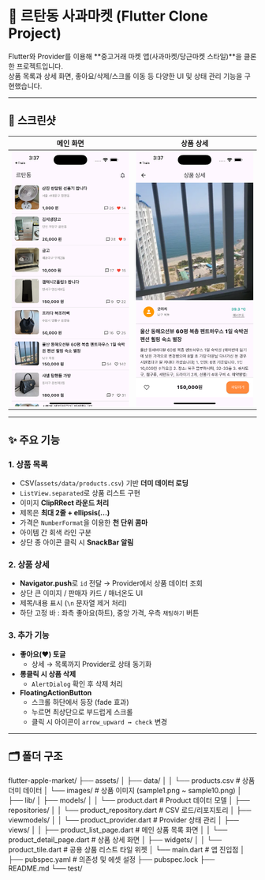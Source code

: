 # 🍎 르탄동 사과마켓 (Flutter Clone Project)

Flutter와 Provider를 이용해 **중고거래 마켓 앱(사과마켓/당근마켓 스타일)**을 클론한 프로젝트입니다.  
상품 목록과 상세 화면, 좋아요/삭제/스크롤 이동 등 다양한 UI 및 상태 관리 기능을 구현했습니다.

---

## 📱 스크린샷

| 메인 화면                                | 상품 상세                                  |
| ---------------------------------------- | ------------------------------------------ |
| ![메인화면](assets/screenshots/main.png) | ![상세화면](assets/screenshots/detail.png) |

---

## ✨ 주요 기능

### 1. 상품 목록

- CSV(`assets/data/products.csv`) 기반 **더미 데이터 로딩**
- `ListView.separated`로 상품 리스트 구현
- 이미지 **ClipRRect 라운드 처리**
- 제목은 **최대 2줄 + ellipsis(...)**
- 가격은 `NumberFormat`을 이용한 **천 단위 콤마**
- 아이템 간 회색 라인 구분
- 상단 종 아이콘 클릭 시 **SnackBar 알림**

### 2. 상품 상세

- **Navigator.push**로 `id` 전달 → Provider에서 상품 데이터 조회
- 상단 큰 이미지 / 판매자 카드 / 매너온도 UI
- 제목/내용 표시 (`\n` 문자열 제거 처리)
- 하단 고정 바 : 좌측 좋아요(하트), 중앙 가격, 우측 `채팅하기` 버튼

### 3. 추가 기능

- **좋아요(♥) 토글**
  - 상세 → 목록까지 Provider로 상태 동기화
- **롱클릭 시 상품 삭제**
  - `AlertDialog` 확인 후 삭제 처리
- **FloatingActionButton**
  - 스크롤 하단에서 등장 (fade 효과)
  - 누르면 최상단으로 부드럽게 스크롤
  - 클릭 시 아이콘이 `arrow_upward ↔ check` 변경

---

## 🗂 폴더 구조
flutter-apple-market/
├── assets/
│   ├── data/
│   │   └── products.csv         # 상품 더미 데이터
│   └── images/                  # 상품 이미지 (sample1.png ~ sample10.png)
│
├── lib/
│   ├── models/
│   │   └── product.dart         # Product 데이터 모델
│   ├── repositories/
│   │   └── product_repository.dart   # CSV 로드/리포지토리
│   ├── viewmodels/
│   │   └── product_provider.dart     # Provider 상태 관리
│   ├── views/
│   │   ├── product_list_page.dart    # 메인 상품 목록 화면
│   │   └── product_detail_page.dart  # 상품 상세 화면
│   ├── widgets/
│   │   └── product_tile.dart         # 공용 상품 리스트 타일 위젯
│   └── main.dart                # 앱 진입점
│
├── pubspec.yaml                 # 의존성 및 에셋 설정
├── pubspec.lock
├── README.md
└── test/
